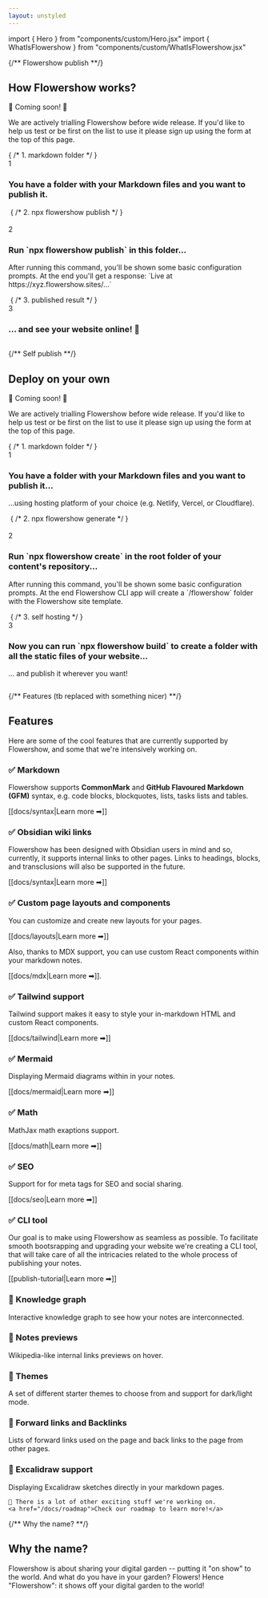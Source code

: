 ```yaml
---
layout: unstyled
---
```


import { Hero } from "components/custom/Hero.jsx"
import { WhatIsFlowershow } from "components/custom/WhatIsFlowershow.jsx"

<Hero />
<WhatIsFlowershow />

{/** Flowershow publish **/}

<div className="py-10 sm:px-2 lg:relative lg:px-0" id="how">
  <div className="prose dark:prose-invert mx-auto max-w-6xl p-4 lg:max-w-6xl lg:p-8 xl:p-12">
    <h2 className="text-center">
      How Flowershow works?
    </h2>
    <p className="text-center">🚧 Coming soon! 🚧</p>
    <p>We are actively trialling Flowershow before wide release. If you'd like to help us test or be first on the list to use it please sign up using the form at the top of this page.</p>
    <div className="grid grid-cols-1 lg:grid-cols-2 gap-4 lg:gap-12">
      { /* 1. markdown folder */ }
      <div className="relative">
        <div className="flex items-center space-x-4 sm:space-x-8">
          <div className="flex h-10 w-10 shrink-0 items-center justify-center rounded-full border border-sky-200 bg-sky-100 text-xl text-sky-600 ring-2 ring-white dark:border-sky-900 dark:bg-[#163C57] dark:text-sky-500 dark:ring-gray-950">
            1
          </div>
          <h3 className="m-0">
            You have a folder with your Markdown files and you want to publish it.
          </h3>
        </div>
        <img src="/assets/images/arrow.png" alt="" className="absolute hidden lg:block h-[10rem] rotate-[35deg] m-0 right-0 -bottom-10"/>
      </div>
      <img src="/assets/images/content_folder.png" alt="" className="lg:max-h-[20rem] m-0"/>
      { /* 2. npx flowershow publish */ }
      <div className="relative hidden lg:block">
        <img src="/assets/images/npx_publish.png" alt="" className="lg:max-h-[20rem] m-0"/>
        <img src="/assets/images/arrow.png" alt="" className="absolute hidden lg:block h-[10rem] -rotate-[35deg] m-0 right-0 -bottom-20"/>
      </div>
      <div>
        <div className="flex items-center space-x-4 sm:space-x-8">
          <div className="flex h-10 w-10 shrink-0 items-center justify-center rounded-full border border-sky-200 bg-sky-100 text-xl text-sky-600 ring-2 ring-white dark:border-sky-900 dark:bg-[#163C57] dark:text-sky-500 dark:ring-gray-950">
            2
          </div>
          <h3 className="m-0">
            Run `npx flowershow publish` in this folder...
          </h3>
        </div>
        <p>After running this command, you'll be shown some basic configuration prompts. At the end you'll get a response: `Live at https://xyz.flowershow.sites/...`</p>
      </div>
      <img src="/assets/images/npx_publish.png" alt="" className="lg:hidden lg:max-h-[20rem] m-0"/>
      { /* 3. published result */ }
      <div className="relative">
        <div className="flex items-center space-x-4 sm:space-x-8">
          <div className="flex h-10 w-10 shrink-0 items-center justify-center rounded-full border border-sky-200 bg-sky-100 text-xl text-sky-600 ring-2 ring-white dark:border-sky-900 dark:bg-[#163C57] dark:text-sky-500 dark:ring-gray-950">
            3
          </div>
          <h3 className="m-0">
          ... and see your website online! 🎊
          </h3>
        </div>
      </div>
      <img src="/assets/images/result_mac_dark.png" alt="" className="lg:max-h-[20rem] m-0"/>
    </div>
  </div>
</div>

{/** Self publish **/}

<div className="py-10 sm:px-2 lg:relative lg:px-0" id="self-publish">
  <div className="rounded-md prose dark:prose-invert mx-auto max-w-6xl p-4 lg:max-w-6xl lg:p-8 xl:p-12">
    <h2 className="text-center">
      Deploy on your own
    </h2>
    <p className="text-center">🚧 Coming soon! 🚧</p>
    <p>We are actively trialling Flowershow before wide release. If you'd like to help us test or be first on the list to use it please sign up using the form at the top of this page.</p>
    <div className="grid grid-cols-1 lg:grid-cols-2 gap-4 lg:gap-12">
      { /* 1. markdown folder */ }
      <div className="relative">
        <div className="flex items-center space-x-4 sm:space-x-8">
          <div className="flex h-10 w-10 shrink-0 items-center justify-center rounded-full border border-fuchsia-200 bg-fuchsia-100 text-xl text-fuchsia-600 ring-2 ring-white dark:border-fuchsia-900 dark:bg-[#561b5e] dark:text-fuchsia-400 dark:ring-fuchsia-100">
            1
          </div>
          <h3 className="m-0">
            You have a folder with your Markdown files and you want to publish it...
          </h3>
        </div>
        <p>...using hosting platform of your choice (e.g. Netlify, Vercel, or Cloudflare).</p>
        <img src="/assets/images/arrow.png" alt="" className="absolute hidden lg:block h-[10rem] rotate-[35deg] m-0 right-0 -bottom-10"/>
      </div>
      <img src="/assets/images/content_folder.png" alt="" className="lg:max-h-[20rem] m-0"/>
      { /* 2. npx flowershow generate */ }
      <div className="relative hidden lg:block">
        <img src="/assets/images/npx_create.png" alt="" className="lg:max-h-[20rem] m-0"/>
        <img src="/assets/images/arrow.png" alt="" className="absolute hidden lg:block h-[10rem] -rotate-[35deg] m-0 right-0 -bottom-20"/>
      </div>
      <div>
        <div className="flex items-center space-x-4 sm:space-x-8">
          <div className="flex h-10 w-10 shrink-0 items-center justify-center rounded-full border border-fuchsia-200 bg-fuchsia-100 text-xl text-fuchsia-600 ring-2 ring-white dark:border-fuchsia-900 dark:bg-[#561b5e] dark:text-fuchsia-400 dark:ring-fuchsia-100">
            2
          </div>
          <h3 className="m-0">
            Run `npx flowershow create` in the root folder of your content's repository...
          </h3>
        </div>
        <p>After running this command, you'll be shown some basic configuration prompts. At the end Flowershow CLI app will create a `/flowershow` folder with the Flowershow site template.</p>
      </div>
      <img src="/assets/images/npx_create.png" alt="" className="lg:hidden lg:max-h-[20rem] m-0"/>
      { /* 3. self hosting */ }
      <div className="relative">
        <div className="flex items-center space-x-4 sm:space-x-8">
          <div className="flex h-10 w-10 shrink-0 items-center justify-center rounded-full border border-fuchsia-200 bg-fuchsia-100 text-xl text-fuchsia-600 ring-2 ring-white dark:border-fuchsia-900 dark:bg-[#561b5e] dark:text-fuchsia-400 dark:ring-fuchsia-100">
            3
          </div>
          <h3 className="m-0">
            Now you can run `npx flowershow build` to create a folder with all the static files of your website...
          </h3>
        </div>
        <p>... and publish it wherever you want!</p>
      </div>
      <img src="/assets/images/npx_build.png" alt="" className="lg:max-h-[20rem] m-0"/>
    </div>
  </div>
</div>

{/** Features (tb replaced with something nicer) **/}

<div className="py-10 sm:px-2 lg:relative lg:px-0" id="features">
  <div className="prose dark:prose-invert mx-auto max-w-2xl px-4 lg:max-w-4xl lg:px-8 xl:px-12">
    <h2 className="text-center">Features</h2>

Here are some of the cool features that are currently supported by Flowershow, and some that we're intensively working on.

### ✅ Markdown

Flowershow supports **CommonMark** and **GitHub Flavoured Markdown (GFM)** syntax, e.g. code blocks, blockquotes, lists, tasks lists and tables.

[[docs/syntax|Learn more ➡]]

### ✅ Obsidian wiki links

Flowershow has been designed with Obsidian users in mind and so, currently, it supports internal links to other pages. Links to headings, blocks, and transclusions will also be supported in the future.

[[docs/syntax|Learn more ➡]]

### ✅ Custom page layouts and components

You can customize and create new layouts for your pages.

[[docs/layouts|Learn more ➡]]

Also, thanks to MDX support, you can use custom React components within your markdown notes.

[[docs/mdx|Learn more ➡]].

### ✅ Tailwind support

Tailwind support makes it easy to style your in-markdown HTML and custom React components.

[[docs/tailwind|Learn more ➡]]

### ✅ Mermaid

Displaying Mermaid diagrams within in your notes.

[[docs/mermaid|Learn more ➡]]

### ✅ Math

MathJax math exaptions support.

[[docs/math|Learn more ➡]]

### ✅ SEO

Support for for meta tags for SEO and social sharing.

[[docs/seo|Learn more ➡]]

### ✅ CLI tool

Our goal is to make using Flowershow as seamless as possible. To facilitate smooth bootsrapping and upgrading your website we're creating a CLI tool, that will take care of all the intricacies related to the whole process of publishing your notes.

[[publish-tutorial|Learn more ➡]]

### 🚧 Knowledge graph

Interactive knowledge graph to see how your notes are interconnected.

### 🚧 Notes previews

Wikipedia-like internal links previews on hover.

### 🚧 Themes

A set of different starter themes to choose from and support for dark/light mode.

### 🚧 Forward links and Backlinks

Lists of forward links used on the page and back links to the page from other pages.

### 🚧 Excalidraw support

Displaying Excalidraw sketches directly in your markdown pages.

    👷 There is a lot of other exciting stuff we're working on.
    <a href="/docs/roadmap">Check our roadmap to learn more!</a>

  </div>
</div>

{/** Why the name? **/}

<div className="py-10 sm:px-2 lg:relative lg:px-0">
  <div className="prose dark:prose-invert mx-auto max-w-2xl px-4 lg:max-w-4xl lg:px-8 xl:px-12">
    <h2 className="text-center">Why the name?</h2>
    <p>Flowershow is about sharing your digital garden -- putting it "on show" to the world. And what do you have in your garden? Flowers! Hence "Flowershow": it shows off your digital garden to the world!</p>
  </div>
</div>
